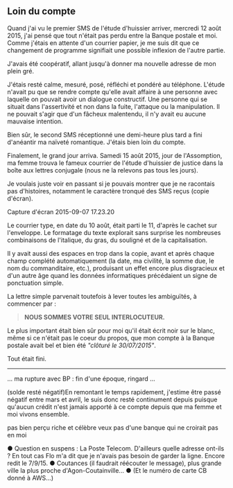 ## Loin du compte

Quand j'ai vu le premier SMS de l'étude d'huissier arriver, mercredi 12 août 2015, j'ai pensé que tout n'était pas perdu entre la Banque postale et moi. Comme j'étais en attente d'un courrier papier, je me suis dit que ce changement de programme signifiait une possible inflexion de l'autre partie.

J'avais été coopératif, allant jusqu'à donner ma nouvelle adresse de mon plein gré.

J'étais resté calme, mesuré, posé, réfléchi et pondéré au téléphone. L'étude n'avait pu que se rendre compte qu'elle avait affaire à une personne avec laquelle on pouvait avoir un dialogue constructif. Une personne qui se situait dans l'assertivité et non dans la fuite, l'attaque ou la manipulation. Il ne pouvait s'agir que d'un fâcheux malentendu, il n'y avait eu aucune mauvaise intention.

Bien sûr, le second SMS réceptionné une demi-heure plus tard a fini d'anéantir ma naïveté romantique. J'étais bien loin du compte.

Finalement, le grand jour arriva. Samedi 15 août 2015, jour de l'Assomption, ma femme trouva le fameux courrier de l'étude d'huissier de justice dans la boîte aux lettres conjugale (nous ne la relevons pas tous les jours).

Je voulais juste voir en passant si je pouvais montrer que je ne racontais pas d'histoires, notamment le caractère tronqué des SMS reçus (copie d'écran).

Capture d'écran 2015-09-07 17.23.20

Le courrier type, en date du 10 août, était parti le 11, d'après le cachet sur l'enveloppe. Le formatage du texte explorait sans surprise les nombreuses combinaisons de l'italique, du gras, du souligné et de la capitalisation.

Il y avait aussi des espaces en trop dans la copie, avant et après chaque champ complété automatiquement (la date, ma civilité, la somme due, le nom du commanditaire, etc.), produisant un effet encore plus disgracieux et d'un autre âge quand les données informatiques précédaient un signe de ponctuation simple.

La lettre simple parvenait toutefois à lever toutes les ambiguïtés, à commencer par :

> **NOUS SOMMES VOTRE SEUL INTERLOCUTEUR.**

Le plus important était bien sûr pour moi qu'il était écrit noir sur le blanc, même si ce n'était pas le coeur du propos, que mon compte à la Banque postale avait bel et bien été *"clôturé le 30/07/2015"*.

Tout était fini.

***

... ma rupture avec BP : fin d'une époque, ringard ...

(solde resté négatif)En remontant le temps rapidement, j'estime être passé négatif entre mars et avril, le suis donc resté continument depuis puisque qu'aucun crédit n'est jamais apporté à ce compte depuis que ma femme et moi vivons ensemble. 

pas bien perçu riche et célèbre
veux pas d'une banque qui ne croirait pas en moi

● Question en suspens : La Poste Telecom. D'ailleurs quelle adresse ont-ils ? En tout cas Flo m'a dit que je n'avais pas besoin de garder la ligne. Encore redit le 7/9/15. ● Coutances (il faudrait réécouter le message), plus grande ville la plus proche d'Agon-Coutainville... ● (Et le numéro de carte CB donné à AWS...)
